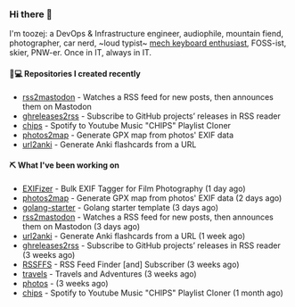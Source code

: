 ### Hi there 👋

I'm toozej: a DevOps & Infrastructure engineer, audiophile, mountain fiend, photographer, car nerd, ~loud typist~ [mech keyboard enthusiast](https://github.com/toozej/keebs), FOSS-ist, skier, PNW-er. Once in IT, always in IT.

#### 👨💻 Repositories I created recently

- [rss2mastodon](https://github.com/toozej/rss2mastodon) - Watches a RSS feed for new posts, then announces them on Mastodon
- [ghreleases2rss](https://github.com/toozej/ghreleases2rss) - Subscribe to GitHub projects’ releases in RSS reader
- [chips](https://github.com/toozej/chips) - Spotify to Youtube Music "CHIPS" Playlist Cloner
- [photos2map](https://github.com/toozej/photos2map) - Generate GPX map from photos' EXIF data
- [url2anki](https://github.com/toozej/url2anki) - Generate Anki flashcards from a URL

#### ⛏️ What I've been working on

- [EXIFizer](https://github.com/toozej/EXIFizer) - Bulk EXIF Tagger for Film Photography (1 day ago)
- [photos2map](https://github.com/toozej/photos2map) - Generate GPX map from photos' EXIF data (2 days ago)
- [golang-starter](https://github.com/toozej/golang-starter) - Golang starter template (3 days ago)
- [rss2mastodon](https://github.com/toozej/rss2mastodon) - Watches a RSS feed for new posts, then announces them on Mastodon (3 days ago)
- [url2anki](https://github.com/toozej/url2anki) - Generate Anki flashcards from a URL (1 week ago)
- [ghreleases2rss](https://github.com/toozej/ghreleases2rss) - Subscribe to GitHub projects’ releases in RSS reader (3 weeks ago)
- [RSSFFS](https://github.com/toozej/RSSFFS) - RSS Feed Finder [and] Subscriber (3 weeks ago)
- [travels](https://github.com/toozej/travels) - Travels and Adventures (3 weeks ago)
- [photos](https://github.com/toozej/photos) -  (3 weeks ago)
- [chips](https://github.com/toozej/chips) - Spotify to Youtube Music "CHIPS" Playlist Cloner (1 month ago)
